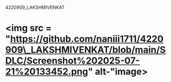 4220909\_LAKSHMIVENKAT

<img src = "https://github.com/naniii1711/4220909\_LAKSHMIVENKAT/blob/main/SDLC/Screenshot%202025-07-21%20133452.png" alt-"image>
===




